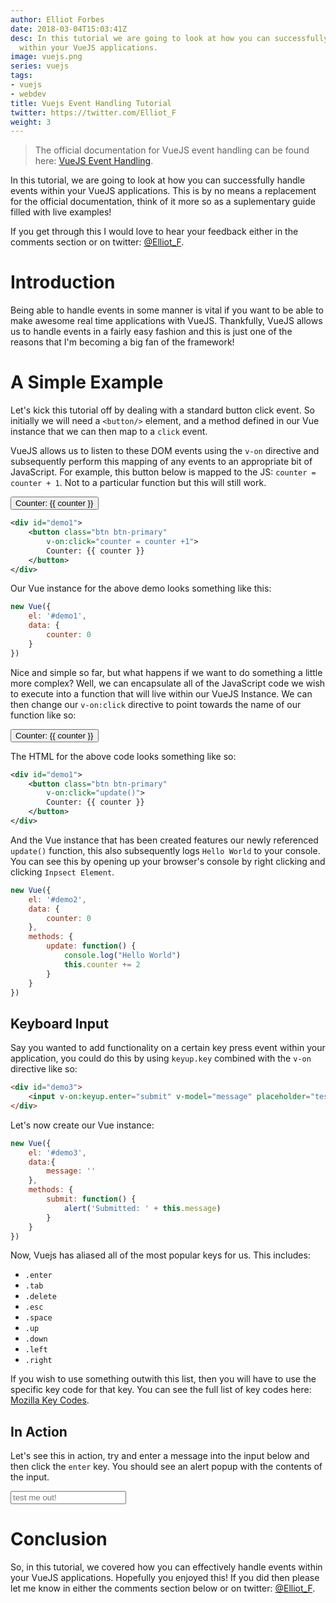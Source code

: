 ```yaml
---
author: Elliot Forbes
date: 2018-03-04T15:03:41Z
desc: In this tutorial we are going to look at how you can successfully handle events
  within your VueJS applications.
image: vuejs.png
series: vuejs
tags:
- vuejs
- webdev
title: Vuejs Event Handling Tutorial
twitter: https://twitter.com/Elliot_F
weight: 3
---
```


> The official documentation for VueJS event handling can be found here: [VueJS Event Handling](https://vuejs.org/v2/guide/events.html).

In this tutorial, we are going to look at how you can successfully handle events within your VueJS applications. This is by no means a replacement for the official documentation, think of it more so as a suplementary guide filled with live examples!

If you get through this I would love to hear your feedback either in the comments section or on twitter: [@Elliot_F](https://twitter.com/Elliot_F).

# Introduction

Being able to handle events in some manner is vital if you want to be able to make awesome real time applications with VueJS. Thankfully, VueJS allows us to handle events in a fairly easy fashion and this is just one of the reasons that I'm becoming a big fan of the framework!


# A Simple Example

Let's kick this tutorial off by dealing with a standard button click event. So initially we will need a `<button/>` element, and a method defined in our Vue instance that we can then map to a `click` event.

VueJS allows us to listen to these DOM events using the `v-on` directive and subsequently perform this mapping of any events to an appropriate bit of JavaScript. For example, this button below is mapped to the JS: `counter = counter + 1`. Not to a particular function but this will still work.

<div id="demo1">
    <button class="btn btn-primary" v-on:click="counter = counter +1">Counter: {{ counter }}</button>
</div>

```xml
<div id="demo1">
    <button class="btn btn-primary" 
        v-on:click="counter = counter +1">
        Counter: {{ counter }}
    </button>
</div>
```

Our Vue instance for the above demo looks something like this:

```js
new Vue({
    el: '#demo1',
    data: {
        counter: 0
    }
})
```

Nice and simple so far, but what happens if we want to do something a little more complex? Well, we can encapsulate all of the JavaScript code we wish to execute into a function that will live within our VueJS Instance. We can then change our `v-on:click` directive to point towards the name of our function like so:

<div id="demo2">
    <button class="btn btn-primary" v-on:click="update()">Counter: {{ counter }}</button>
</div>

The HTML for the above code looks something like so:

```xml
<div id="demo1">
    <button class="btn btn-primary" 
        v-on:click="update()">
        Counter: {{ counter }}
    </button>
</div>
```

And the Vue instance that has been created features our newly referenced `update()` function, this also subsequently logs `Hello World` to your console. You can see this by opening up your browser's console by right clicking and clicking `Inpsect Element`.

```js
new Vue({
    el: '#demo2',
    data: {
        counter: 0
    },
    methods: {
        update: function() {
            console.log("Hello World")
            this.counter += 2
        }
    }
})
```

## Keyboard Input

Say you wanted to add functionality on a certain key press event within your application, you could do this by using `keyup.key` combined with the `v-on` directive like so:

```html 
<div id="demo3">
    <input v-on:keyup.enter="submit" v-model="message" placeholder="test me out!">
</div>
```

Let's now create our Vue instance:

```js
new Vue({
    el: '#demo3',
    data:{
        message: ''
    },
    methods: {
        submit: function() {
            alert('Submitted: ' + this.message)
        }
    }
})
```

Now, Vuejs has aliased all of the most popular keys for us. This includes:

* `.enter`
* `.tab`
* `.delete`
* `.esc`
* `.space`
* `.up`
* `.down`
* `.left`
* `.right`

If you wish to use something outwith this list, then you will have to use the specific key code for that key. You can see the full list of key codes here: [Mozilla Key Codes](https://developer.mozilla.org/en-US/docs/Web/API/KeyboardEvent/keyCode).

## In Action

Let's see this in action, try and enter a message into the input below and then click the `enter` key. You should see an alert popup with the contents of the input.

<div id="demo3">
    <input v-on:keyup.enter="submit" v-model="message" placeholder="test me out!">
</div>

# Conclusion

So, in this tutorial, we covered how you can effectively handle events within your VueJS applications. Hopefully you enjoyed this! If you did then please let me know in either the comments section below or on twitter: [@Elliot_F](https://twitter.com/Elliot_F).


<script>
new Vue({
    el: '#demo1',
    data: {
        counter: 0
    }
})

new Vue({
    el: '#demo2',
    data: {
        counter: 0
    },
    methods: {
        update: function() {
            console.log("Hello World")
            this.counter += 2
        }
    }
})

new Vue({
    el: '#demo3',
    data:{
        message: ''
    },
    methods: {
        submit: function() {
            alert('Submitted: ' + this.message)
        }
    }
})
</script>